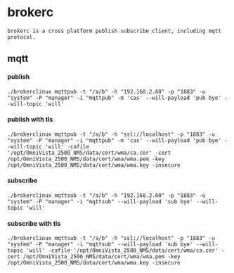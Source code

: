 # brokerc
    brokerc is a cross platform publish subscribe client, including mqtt protocol.
## mqtt
#### publish
    ./brokerclinux mqttpub -t "/a/b" -h "192.168.2.60" -p "1883" -u "system" -P "manager" -i "mqttpub" -m 'cas' --will-payload 'pub bye' --will-topic 'will'
#### publish with tls
    ./brokerclinux mqttpub -t "/a/b" -h "ssl://localhost" -p "1883" -u "system" -P "manager" -i "mqttpub" -m 'cas' --will-payload 'pub bye' --will-topic 'will' -cafile '/opt/OmniVista_2500_NMS/data/cert/wma/ca.cer' -cert /opt/OmniVista_2500_NMS/data/cert/wma/wma.pem -key /opt/OmniVista_2500_NMS/data/cert/wma/wma.key -insecure
#### subscribe
    ./brokerclinux mqttsub -t "/a/b" -h "192.168.2.60" -p "1883" -u "system" -P "manager" -i "mqttsub" --will-payload 'sub bye' --will-topic 'will'
#### subscribe with tls
    ./brokerclinux mqttsub -t "/a/b" -h "ssl://localhost" -p "1883" -u "system" -P "manager" -i "mqttsub" --will-payload 'sub bye' --will-topic 'will' -cafile '/opt/OmniVista_2500_NMS/data/cert/wma/ca.cer' -cert /opt/OmniVista_2500_NMS/data/cert/wma/wma.pem -key /opt/OmniVista_2500_NMS/data/cert/wma/wma.key -insecure